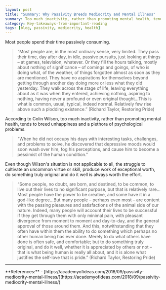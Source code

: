 ```yaml
---
layout: post
title: "Summary: Why Passivity Breeds Mediocrity and Mental Illness"
summary: Too much inactivity, rather than promoting mental health, tends to breed unhappiness and a plethora of psychological problems.
category: Key-takeaways-from-important-reading
tags: [blog, passivity, mediocrity, health]
---
```


Most people spend their time passively consuming.

> “Most people are, in the most ordinary sense, very limited. They pass their
> time, day after day, in idle, passive pursuits, just looking at things – at
> games, television, whatever. Or they fill the hours talking, mostly about
> nothing of significance – of comings and goings, of who is doing what, of the
> weather, of things forgotten almost as soon as they are mentioned. They have
> no aspirations for themselves beyond getting through another day doing more
> or less what they did yesterday. They walk across the stage of life, leaving
> everything about as it was when they entered, achieving nothing, aspiring to
> nothing, having never a profound or even original thought…This is what is
> common, usual, typical, indeed normal. Relatively few rise above such a
> plodding existence.” (Richard Taylor, Restoring Pride)

According to Colin Wilson, too much inactivity, rather than promoting mental health, tends to breed unhappiness and a plethora of psychological problems.

> "When he did not occupy his days with interesting tasks, challenges, and
> problems to solve, he discovered that depressive moods would soon wash over
> him, fog his perceptions, and cause him to become a pessimist of the human
> condition."

Even though Wilson's situation is not applicable to all, the struggle to cultivate
an uncommon virtue or skill, produce work of exceptional worth, do something truly
original and do it well is always worth the effort.

> “Some people, no doubt, are born, and destined, to be common, to live out
> their lives to no significant purpose, but that is relatively rare…Most
> people have the power to be creative, and some have it in a god-like
> degree…But many people – perhaps even most – are content with the passing
> pleasures and satisfactions of the animal side of our nature. Indeed, many
> people will account their lives to be successful if they get through them
> with only minimal pain, with pleasant divergence from moment to moment and
> day-to-day, and the general approval of those around them. And this,
> notwithstanding that they often have within them the ability to do something
> which perhaps no other human being has ever done. Merely to do what others
> have done is often safe, and comfortable; but to do something truly original,
> and do it well, whether it is appreciated by others or not – that is what
> being human is really all about, and it is alone what justifies the self-love
> that is pride.” (Richard Taylor, Restoring Pride)

<hr>
**References:**
- [https://academyofideas.com/2018/09/passivity-mediocrity-mental-illness/](https://academyofideas.com/2018/09/passivity-mediocrity-mental-illness/)
